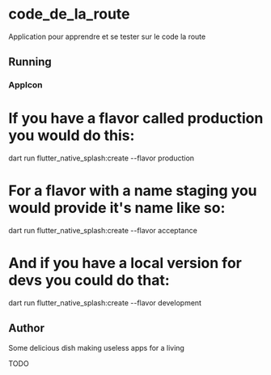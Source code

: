 # code_de_la_route

Application pour apprendre et se tester sur le code la route

## Running

### AppIcon

# If you have a flavor called production you would do this:
dart run flutter_native_splash:create --flavor production

# For a flavor with a name staging you would provide it's name like so:
dart run flutter_native_splash:create --flavor acceptance

# And if you have a local version for devs you could do that:
dart run flutter_native_splash:create --flavor development


## Author

Some delicious dish making useless apps for a living


TODO